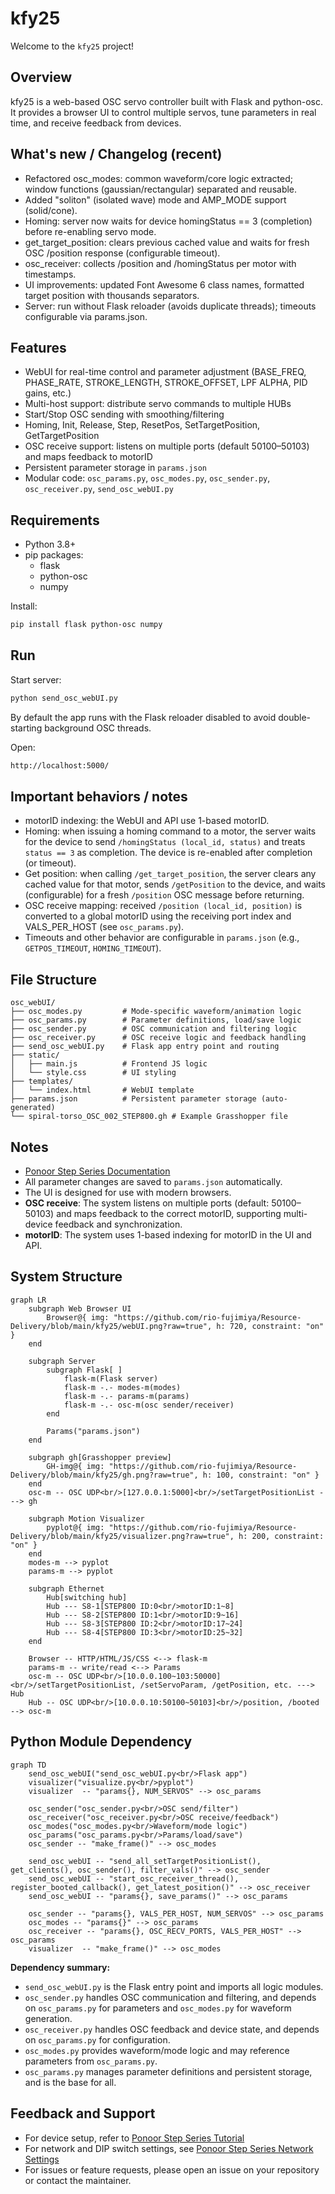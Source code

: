 # kfy25

Welcome to the `kfy25` project!

## Overview

kfy25 is a web-based OSC servo controller built with Flask and python-osc.  
It provides a browser UI to control multiple servos, tune parameters in real time, and receive feedback from devices.

## What's new / Changelog (recent)

- Refactored osc_modes: common waveform/core logic extracted; window functions (gaussian/rectangular) separated and reusable.
- Added "soliton" (isolated wave) mode and AMP_MODE support (solid/cone).
- Homing: server now waits for device homingStatus == 3 (completion) before re-enabling servo mode.
- get_target_position: clears previous cached value and waits for fresh OSC /position response (configurable timeout).
- osc_receiver: collects /position and /homingStatus per motor with timestamps.
- UI improvements: updated Font Awesome 6 class names, formatted target position with thousands separators.
- Server: run without Flask reloader (avoids duplicate threads); timeouts configurable via params.json.

## Features

- WebUI for real-time control and parameter adjustment (BASE_FREQ, PHASE_RATE, STROKE_LENGTH, STROKE_OFFSET, LPF ALPHA, PID gains, etc.)
- Multi-host support: distribute servo commands to multiple HUBs
- Start/Stop OSC sending with smoothing/filtering
- Homing, Init, Release, Step, ResetPos, SetTargetPosition, GetTargetPosition
- OSC receive support: listens on multiple ports (default 50100–50103) and maps feedback to motorID
- Persistent parameter storage in `params.json`
- Modular code: `osc_params.py`, `osc_modes.py`, `osc_sender.py`, `osc_receiver.py`, `send_osc_webUI.py`

## Requirements

- Python 3.8+
- pip packages:
  - flask
  - python-osc
  - numpy

Install:

``` bash
pip install flask python-osc numpy
```

## Run

Start server:

``` bash
python send_osc_webUI.py
```

By default the app runs with the Flask reloader disabled to avoid double-starting background OSC threads.

Open:

``` bash
http://localhost:5000/
```

## Important behaviors / notes

- motorID indexing: the WebUI and API use 1-based motorID.
- Homing: when issuing a homing command to a motor, the server waits for the device to send `/homingStatus (local_id, status)` and treats `status == 3` as completion. The device is re-enabled after completion (or timeout).
- Get position: when calling `/get_target_position`, the server clears any cached value for that motor, sends `/getPosition` to the device, and waits (configurable) for a fresh `/position` OSC message before returning.
- OSC receive mapping: received `/position (local_id, position)` is converted to a global motorID using the receiving port index and VALS_PER_HOST (see `osc_params.py`).
- Timeouts and other behavior are configurable in `params.json` (e.g., `GETPOS_TIMEOUT`, `HOMING_TIMEOUT`).

## File Structure

``` misc
osc_webUI/
├── osc_modes.py         # Mode-specific waveform/animation logic
├── osc_params.py        # Parameter definitions, load/save logic
├── osc_sender.py        # OSC communication and filtering logic
├── osc_receiver.py      # OSC receive logic and feedback handling
├── send_osc_webUI.py    # Flask app entry point and routing
├── static/
│   ├── main.js          # Frontend JS logic
│   └── style.css        # UI styling
├── templates/
│   └── index.html       # WebUI template
├── params.json          # Persistent parameter storage (auto-generated)
└── spiral-torso_OSC_002_STEP800.gh # Example Grasshopper file
```

## Notes

- [Ponoor Step Series Documentation](https://ponoor.com/docs/step-series/)
- All parameter changes are saved to `params.json` automatically.
- The UI is designed for use with modern browsers.
- **OSC receive**: The system listens on multiple ports (default: 50100–50103) and maps feedback to the correct motorID, supporting multi-device feedback and synchronization.
- **motorID**: The system uses 1-based indexing for motorID in the UI and API.

## System Structure

```mermaid
graph LR
    subgraph Web Browser UI
        Browser@{ img: "https://github.com/rio-fujimiya/Resource-Delivery/blob/main/kfy25/webUI.png?raw=true", h: 720, constraint: "on" }
    end

    subgraph Server
        subgraph Flask[ ]
            flask-m(Flask server)
            flask-m -.- modes-m(modes)
            flask-m -.- params-m(params)
            flask-m -.- osc-m(osc sender/receiver)
        end

        Params("params.json")
    end

    subgraph gh[Grasshopper preview]
        GH-img@{ img: "https://github.com/rio-fujimiya/Resource-Delivery/blob/main/kfy25/gh.png?raw=true", h: 100, constraint: "on" }
    end
    osc-m -- OSC UDP<br/>[127.0.0.1:5000]<br/>/setTargetPositionList ---> gh

    subgraph Motion Visualizer
        pyplot@{ img: "https://github.com/rio-fujimiya/Resource-Delivery/blob/main/kfy25/visualizer.png?raw=true", h: 200, constraint: "on" }
    end
    modes-m --> pyplot
    params-m --> pyplot

    subgraph Ethernet
        Hub[switching hub]
        Hub --- S8-1[STEP800 ID:0<br/>motorID:1~8]
        Hub --- S8-2[STEP800 ID:1<br/>motorID:9~16]
        Hub --- S8-3[STEP800 ID:2<br/>motorID:17~24]
        Hub --- S8-4[STEP800 ID:3<br/>motorID:25~32]
    end

    Browser -- HTTP/HTML/JS/CSS <--> flask-m
    params-m -- write/read <--> Params
    osc-m -- OSC UDP<br/>[10.0.0.100~103:50000]<br/>/setTargetPositionList, /setServoParam, /getPosition, etc. ---> Hub
    Hub -- OSC UDP<br/>[10.0.0.10:50100~50103]<br/>/position, /booted --> osc-m    
```

## Python Module Dependency

```mermaid
graph TD
    send_osc_webUI("send_osc_webUI.py<br/>Flask app")
    visualizer("visualize.py<br/>pyplot")
    visualizer  -- "params{}, NUM_SERVOS" --> osc_params

    osc_sender("osc_sender.py<br/>OSC send/filter")
    osc_receiver("osc_receiver.py<br/>OSC receive/feedback")
    osc_modes("osc_modes.py<br/>Waveform/mode logic")
    osc_params("osc_params.py<br/>Params/load/save")
    osc_sender -- "make_frame()" --> osc_modes
    
    send_osc_webUI -- "send_all_setTargetPositionList(), get_clients(), osc_sender(), filter_vals()" --> osc_sender
    send_osc_webUI -- "start_osc_receiver_thread(), register_booted_callback(), get_latest_position()" --> osc_receiver
    send_osc_webUI -- "params{}, save_params()" --> osc_params

    osc_sender -- "params{}, VALS_PER_HOST, NUM_SERVOS" --> osc_params
    osc_modes -- "params{}" --> osc_params
    osc_receiver -- "params{}, OSC_RECV_PORTS, VALS_PER_HOST" --> osc_params
    visualizer  -- "make_frame()" --> osc_modes
```

**Dependency summary:**

- `send_osc_webUI.py` is the Flask entry point and imports all logic modules.
- `osc_sender.py` handles OSC communication and filtering, and depends on `osc_params.py` for parameters and `osc_modes.py` for waveform generation.
- `osc_receiver.py` handles OSC feedback and device state, and depends on `osc_params.py` for configuration.
- `osc_modes.py` provides waveform/mode logic and may reference parameters from `osc_params.py`.
- `osc_params.py` manages parameter definitions and persistent storage, and is the base for all.

## Feedback and Support

- For device setup, refer to [Ponoor Step Series Tutorial](https://ponoor.com/docs/step-series/tutorial/)
- For network and DIP switch settings, see [Ponoor Step Series Network Settings](https://ponoor.com/docs/step-series/settings/network-and-dip-switch/)
- For issues or feature requests, please open an issue on your repository or contact the maintainer.

